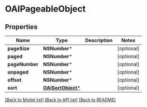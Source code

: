 # OAIPageableObject

## Properties
Name | Type | Description | Notes
------------ | ------------- | ------------- | -------------
**pageSize** | **NSNumber*** |  | [optional] 
**paged** | **NSNumber*** |  | [optional] 
**pageNumber** | **NSNumber*** |  | [optional] 
**unpaged** | **NSNumber*** |  | [optional] 
**offset** | **NSNumber*** |  | [optional] 
**sort** | [**OAISortObject***](OAISortObject) |  | [optional] 

[[Back to Model list]](../README#documentation-for-models) [[Back to API list]](../README#documentation-for-api-endpoints) [[Back to README]](../README)


